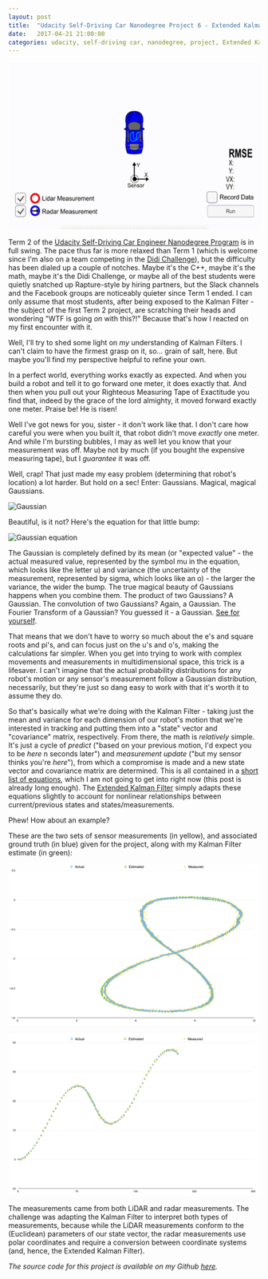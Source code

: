 ```yaml
---
layout: post
title:  "Udacity Self-Driving Car Nanodegree Project 6 - Extended Kalman Filter"
date:   2017-04-21 21:00:00 
categories: udacity, self-driving car, nanodegree, project, Extended Kalman filter, EKF
---
```


![figure 8](https://github.com/jeremy-shannon/jeremy-shannon.github.io/blob/master/images/ekf/ekf.gif?raw=true)

Term 2 of the [Udacity Self-Driving Car Engineer Nanodegree Program](https://www.udacity.com/drive) is in full swing. The pace thus far is more relaxed than Term 1 (which is welcome since I'm also on a team competing in the [Didi Challenge](https://www.udacity.com/didi-challenge)), but the difficulty has been dialed up a couple of notches. Maybe it's the C++, maybe it's the math, maybe it's the Didi Challenge, or maybe all of the best students were quietly snatched up Rapture-style by hiring partners, but the Slack channels and the Facebook groups are noticeably quieter since Term 1 ended. I can only assume that most students, after being exposed to the Kalman Filter - the subject of the first Term 2 project, are scratching their heads and wondering "WTF is going *on* with this?!" Because that's how I reacted on my first encounter with it. 

Well, I'll try to shed some light on *my* understanding of Kalman Filters. I can't claim to have the firmest grasp on it, so... grain of salt, here. But maybe you'll find my perspective helpful to refine your own.

In a perfect world, everything works exactly as expected. And when you build a robot and tell it to go forward one meter, it does exactly that. And then when you pull out your Righteous Measuring Tape of Exactitude you find that, indeed by the grace of the lord almighty, it moved forward exactly one meter. Praise be! He is risen!

Well I've got news for you, sister - it don't work like that. I don't care how careful you were when you built it, that robot didn't move *exactly* one meter. And while I'm bursting bubbles, I may as well let you know that your measurement was off. Maybe not by much (if you bought the expensive measuring tape), but I *guarantee* it was off. 

Well, crap! That just made my easy problem (determining that robot's location) a lot harder. But hold on a sec! Enter: Gaussians. Magical, magical Gaussians.

![Gaussian](https://upload.wikimedia.org/wikipedia/commons/f/f6/Gaussian_Filter.svg)

Beautiful, is it not? Here's the equation for that little bump:

![Gaussian equation](https://wikimedia.org/api/rest_v1/media/math/render/svg/ffe7c5cbdecda556bf2170e31f1f9a127b74e239)

The Gaussian is completely defined by its mean (or "expected value" - the actual measured value, represented by the symbol mu in the equation, which looks like the letter u) and variance (the uncertainty of the measurement, represented by sigma, which looks like an o) - the larger the variance, the wider the bump. The true magical beauty of Gaussians happens when you combine them. The product of two Gaussians? A Gaussian. The convolution of two Gaussians? Again, a Gaussian. The Fourier Transform of a Gaussian? You guessed it - a Gaussian. [See for yourself](http://www.tina-vision.net/docs/memos/2003-003.pdf). 

That means that we don't have to worry so much about the e's and square roots and pi's, and can focus just on the u's and o's, making the calculations far simpler. When you get into trying to work with complex movements and measurements in multidimensional space, this trick is a lifesaver. I can't imagine that the actual probability distributions for any robot's motion or any sensor's measurement follow a Gaussian distribution, necessarily, but they're just so dang easy to work with that it's worth it to assume they do.

So that's basically what we're doing with the Kalman Filter - taking just the mean and variance for each dimension of our robot's motion that we're interested in tracking and putting them into a "state" vector and "covariance" matrix, respectively. From there, the math is *relatively* simple. It's just a cycle of *predict* ("based on your previous motion, I'd expect you to be *here* n seconds later") and *measurement update* ("but my sensor thinks you're *here*"), from which a compromise is made and a new state vector and covariance matrix are determined. This is all contained in a [short list of equations](https://en.wikipedia.org/wiki/Kalman_filter#Predict), which I am not going to get into right now (this post is already long enough). The [Extended Kalman Filter](https://en.wikipedia.org/wiki/Extended_Kalman_filter) simply adapts these equations slightly to account for nonlinear relationships between current/previous states and states/measurements. 

Phew! How about an example?

These are the two sets of sensor measurements (in yellow), and associated ground truth (in blue) given for the project, along with my Kalman Filter estimate (in green): 

![dataset 1 results](https://github.com/jeremy-shannon/jeremy-shannon.github.io/blob/master/images/ekf/ekf-output-1.png?raw=true)

![dataset 2 results](https://github.com/jeremy-shannon/jeremy-shannon.github.io/blob/master/images/ekf/ekf-output-2.png?raw=true)

The measurements came from both LiDAR and radar measurements. The challenge was adapting the Kalman Filter to interpret both types of measurements, because while the LiDAR measurements conform to the (Euclidean) parameters of our state vector, the radar measurements use polar coordinates and require a conversion between coordinate systems (and, hence, the Extended Kalman Filter). 

*The source code for this project is available on my Github [here](https://github.com/jeremy-shannon/CarND-Extended-Kalman-Filter-Project).*

